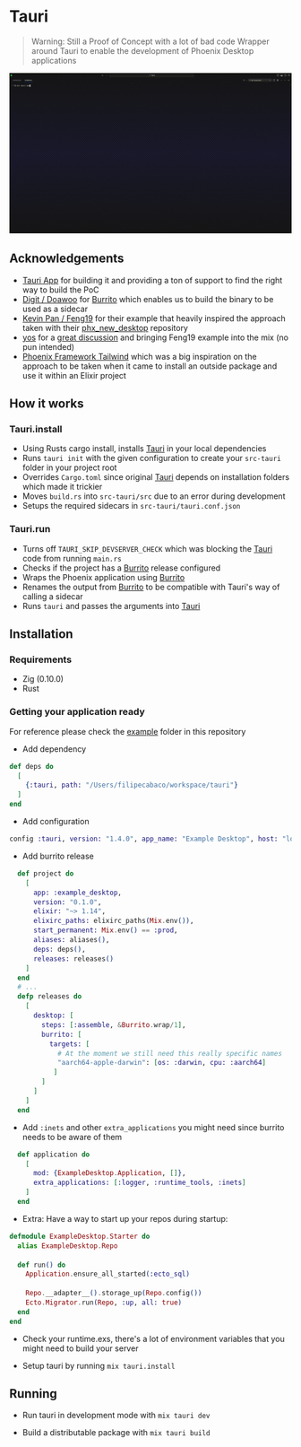 # Tauri
> Warning: Still a Proof of Concept with a lot of bad code
Wrapper around Tauri to enable the development of Phoenix Desktop applications

![example.gif](example.gif)

## Acknowledgements

* [Tauri App](tauri.app) for building it and providing a ton of support to find the right way to build the PoC
* [Digit / Doawoo](https://twitter.com/doawoo) for [Burrito](https://github.com/burrito-elixir/burrito) which enables us to build the binary to be used as a sidecar
* [Kevin Pan / Feng19](https://twitter.com/kevin52069370) for their example that heavily inspired the approach taken with their [phx_new_desktop](https://github.com/feng19/phx_new_desktop) repository
* [yos](https://twitter.com/r8code) for a [great discussion](https://twitter.com/r8code/status/1692573451767394313?s=20) and bringing Feng19 example into the mix (no pun intended)
* [Phoenix Framework Tailwind](https://github.com/phoenixframework/tailwind) which was a big inspiration on the approach to be taken when it came to install an outside package and use it within an Elixir project
## How it works

### Tauri.install

* Using Rusts cargo install, installs [Tauri](tauri.app) in your local dependencies
* Runs `tauri init` with the given configuration to create your `src-tauri` folder in your project root
* Overrides `Cargo.toml` since original [Tauri](tauri.app) depends on installation folders which made it trickier
* Moves `build.rs` into `src-tauri/src` due to an error during development
* Setups the required sidecars in `src-tauri/tauri.conf.json`

### Tauri.run

* Turns off `TAURI_SKIP_DEVSERVER_CHECK` which was blocking the [Tauri](tauri.app) code from running `main.rs`
* Checks if the project has a [Burrito](https://github.com/burrito-elixir/burrito) release configured
* Wraps the Phoenix application using [Burrito](https://github.com/burrito-elixir/burrito)
* Renames the output from [Burrito](https://github.com/burrito-elixir/burrito) to be compatible with Tauri's way of calling a sidecar
* Runs `tauri` and passes the arguments into [Tauri](tauri.app)

## Installation
### Requirements
* Zig (0.10.0)
* Rust

### Getting your application ready

For reference please check the [example](/example) folder in this repository

* Add dependency
```elixir
def deps do
  [
    {:tauri, path: "/Users/filipecabaco/workspace/tauri"}
  ]
end
```
* Add configuration
```elixir
config :tauri, version: "1.4.0", app_name: "Example Desktop", host: "localhost", port: 4000
```
* Add burrito release
```elixir
  def project do
    [
      app: :example_desktop,
      version: "0.1.0",
      elixir: "~> 1.14",
      elixirc_paths: elixirc_paths(Mix.env()),
      start_permanent: Mix.env() == :prod,
      aliases: aliases(),
      deps: deps(),
      releases: releases()
    ]
  end
  # ...
  defp releases do
    [
      desktop: [
        steps: [:assemble, &Burrito.wrap/1],
        burrito: [
          targets: [
            # At the moment we still need this really specific names
            "aarch64-apple-darwin": [os: :darwin, cpu: :aarch64]
           ]
        ]
      ]
    ]
  end
```
* Add `:inets` and other `extra_applications` you might need since burrito needs to be aware of them
```elixir
  def application do
    [
      mod: {ExampleDesktop.Application, []},
      extra_applications: [:logger, :runtime_tools, :inets]
    ]
  end
```
* Extra: Have a way to start up your repos during startup:
```elixir
defmodule ExampleDesktop.Starter do
  alias ExampleDesktop.Repo

  def run() do
    Application.ensure_all_started(:ecto_sql)

    Repo.__adapter__().storage_up(Repo.config())
    Ecto.Migrator.run(Repo, :up, all: true)
  end
end
```
* Check your runtime.exs, there's a lot of environment variables that you might need to build your server

* Setup tauri by running `mix tauri.install`

## Running
* Run tauri in development mode with `mix tauri dev`

* Build a distributable package with `mix tauri build`


